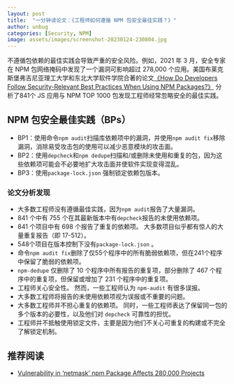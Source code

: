 ```yaml
---
layout: post
title:  "一分钟读论文：《工程师如何遵循 NPM 包安全最佳实践？》"
author: unbug
categories: [Security, NPM]
image: assets/images/screenshot-20230124-230804.jpg
---
```

不遵循包依赖的最佳实践会导致严重的安全风险。例如，2021 年 3 月，安全专家在 NPM 包网络掩码中发现了一个漏洞可影响超过 278,000 个应用。美国布莱克斯堡弗吉尼亚理工大学和东北大学软件学院合著的论文[《How Do Developers Follow Security-Relevant Best Practices When Using NPM Packages?》][paper1-url] 分析了841个 JS 应用与 NPM TOP 1000 包发现工程师经常忽略安全的最佳实践。

## NPM 包安全最佳实践（BPs）
- BP1：使用命令`npm audit`扫描库依赖项中的漏洞，并使用`npm audit fix`移除漏洞，消除易受攻击包的使用可以减少恶意模块的攻击面。
- BP2：使用`depcheck`和`npm dedupe`扫描和/或删除未使用和重复的包，因为这些依赖项可能会不必要地扩大攻击面并使软件实现变得混乱。
- BP3：使用`package-lock.json` 强制锁定依赖包版本。

### 论文分析发现
- 大多数工程师没有遵循最佳实践，因为`npm audit`报告了大量漏洞。
- 841 个中有 755 个在其最新版本中有`depcheck`报告的未使用依赖项。
- 841 个项目中有 698 个报告了重复的依赖项。 大多数项目似乎都有惊人的大量重复报告（即 17-512）。
- 548个项目在版本控制下没有`package-lock.json` 。
- 命令`npm audit fix`删除了仅55个程序中的所有脆弱依赖项，但在241个程序中保留了脆弱的依赖项。
- `npm-dedupe` 仅删除了 10 个程序中所有报告的重复项，部分删除了 467 个程序中的重复项，但保留或增加了 231 个程序中的重复项。
- 工程师关心安全性。 然而，一些工程师认为 `npm-audit` 有很多误报。
- 大多数工程师将报告的未使用依赖项视为误报或不重要的问题。
- 大多数工程师并不担心重复的依赖项。 同时，一些工程师表达了保留同一包的多个版本的必要性，以及他们对 `depcheck` 可靠性的担忧。
- 工程师并不抵触使用锁定文件，主要是因为他们不关心可重复的构建或不完全了解锁定机制。


## 推荐阅读
- [Vulnerability in ‘netmask’ npm Package Affects 280,000 Projects][links-1]


[paper1-url]: https://people.cs.vt.edu/nm8247/publications/mahir-secdev-2022.pdf
[links-1]: https://www.securityweek.com/vulnerability-netmask-npm-package-affects-280000-projects/